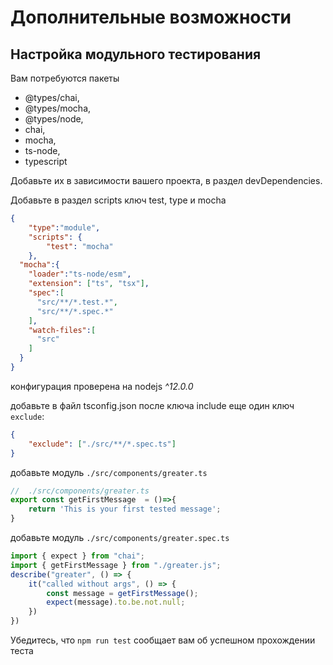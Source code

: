 # Дополнительные возможности 

## Настройка модульного тестирования

Вам потребуются пакеты

* @types/chai,
* @types/mocha,
* @types/node,
* chai,
* mocha,
* ts-node,
* typescript

Добавьте их в зависимости вашего проекта, в раздел devDependencies.

Добавьте в раздел scripts ключ test, type и mocha

```json
{
    "type":"module",
    "scripts": {
        "test": "mocha"
    },
  "mocha":{
    "loader":"ts-node/esm",
    "extension": ["ts", "tsx"],
    "spec":[
      "src/**/*.test.*",
      "src/**/*.spec.*"
    ],
    "watch-files":[
      "src"
    ]
  }
}
```

конфигурация проверена на nodejs *^12.0.0*

добавьте в файл tsconfig.json после ключа include еще один ключ `exclude`:

```json
{
    "exclude": ["./src/**/*.spec.ts"]
}
```

добавьте модуль `./src/components/greater.ts`

```typescript
//  ./src/components/greater.ts
export const getFirstMessage  = ()=>{
    return 'This is your first tested message';
}
```

добавьте модуль `./src/components/greater.spec.ts`

```typescript
import { expect } from "chai";
import { getFirstMessage } from "./greater.js";
describe("greater", () => {
    it("called without args", () => {
        const message = getFirstMessage();
        expect(message).to.be.not.null;
    })
})
```

Убедитесь, что `npm run test` сообщает вам об успешном прохождении теста
